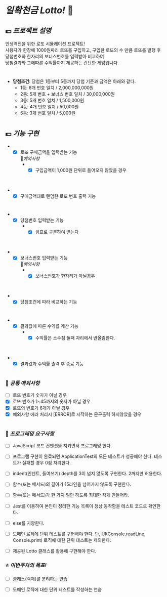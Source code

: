 # *일확천금  Lotto!* 🤑
## 💵 *프로젝트 설명*

인생역전을 위한 로또 시뮬레이션 프로젝트! 
<br>사용자가 한장에 1000원짜리 로또를 구입하고, 구입한 로또의 수 만큼 로또를 발행 후
<br>당첨번호와 한자리의 보너스번호를 입력받아 비교하여 
<br>당첨결과와 그에따른 수익률까지 제공하는 간단한 게임입니다.
#
- **당첨조건**: 당첨은 1등부터 5등까지 당첨 기준과 금액은 아래와 같다.
    - 1등: 6개 번호 일치 / 2,000,000,000원
    - 2등: 5개 번호 + 보너스 번호 일치 / 30,000,000원
    - 3등: 5개 번호 일치 / 1,500,000원
    - 4등: 4개 번호 일치 / 50,000원
    - 5등: 3개 번호 일치 / 5,000원
#

## 💵 *기능 구현*    
- -[x] 로또 구매금액을 입력받는 기능    
🚨*예외사항* 
     - -[x] 구입금액이 1,000원 단위로 들어오지 않았을 경우

<br>

- -[x] 구매금액대로 랜덤한 로또 번호 출력 기능  
#
- -[x] 당첨번호 입력받는 기능   
    - -[x] 쉼표로 구분하여 받는다 

<br>

- -[x] 보너스번호 입력받는 기능    
🚨*예외사항*
    - -[x] 보너스번호가 한자리가 아닐경우

<br>

- -[x] 당첨조건에 따라 비교하는 기능 
#
- -[x] 결과값에 따른 수익률 계산 기능 
    - -[x] 수익률은 소수점 둘째 자리에서 반올림한다.

<br>

- -[x] 결과값과 수익률 출력 후 종료 기능
#

### 🚨 *공통 예외사항*
-[ ] 로또 번호가 숫자가 아닐 경우   
-[x] 로또 번호가 1~45까지의 숫자가 아닐 경우    
-[x] 로또의 번호가 6개가 아닐 경우   
-[x] 예외사항 에러 처리시 [ERROR]로 시작하는 문구출력 하지않았을 경우  

#

### 🎯 *프로그래밍 요구사항*
-[ ] JavaScript 코드 컨벤션을 지키면서 프로그래밍 한다.    

-[ ] 프로그램 구현이 완료되면 ApplicationTest의 모든 테스트가 성공해야 한다. 테스트가 실패할 경우 0점 처리한다.   

-[ ] indent(인덴트, 들여쓰기) depth를 3이 넘지 않도록 구현한다. 2까지만 허용한다.   

-[ ] 함수(또는 메서드)의 길이가 15라인을 넘어가지 않도록 구현한다.   

-[ ] 함수(또는 메서드)가 한 가지 일만 하도록 최대한 작게 만들어라.   

-[ ] Jest를 이용하여 본인이 정리한 기능 목록이 정상 동작함을 테스트 코드로 확인한다.   

-[ ] else를 지양한다.   

-[ ] 도메인 로직에 단위 테스트를 구현해야 한다. 단, UI(Console.readLine, Console.print) 로직에 대한 단위 테스트는 제외한다.   

-[ ] 제공된 Lotto 클래스를 활용해 구현해야 한다.

### ⭐️ *이번주차의 목표!*
-[ ] 클래스(객체)를 분리하는 연습
-[ ] 도메인 로직에 대한 단위 테스트를 작성하는 연습


